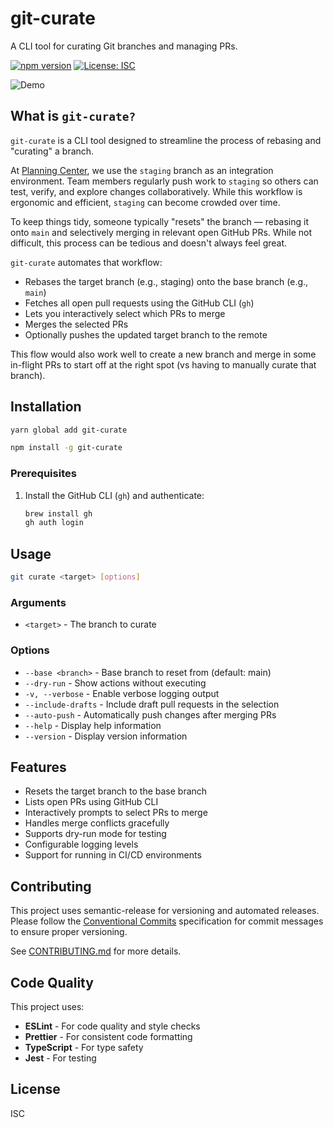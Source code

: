 # git-curate

A CLI tool for curating Git branches and managing PRs.

[![npm version](https://img.shields.io/npm/v/git-curate.svg)](https://www.npmjs.com/package/git-curate)
[![License: ISC](https://img.shields.io/badge/License-ISC-blue.svg)](https://opensource.org/licenses/ISC)

![Demo](/images/demo.gif)

## What is `git-curate?`

`git-curate` is a CLI tool designed to streamline the process of rebasing and "curating" a branch.

At [Planning Center](https://github.com/planningcenter), we use the `staging` branch as an integration environment. Team members regularly push work to `staging` so others can test, verify, and explore changes collaboratively. While this workflow is ergonomic and efficient, `staging` can become crowded over time.

To keep things tidy, someone typically "resets" the branch — rebasing it onto `main` and selectively merging in relevant open GitHub PRs. While not difficult, this process can be tedious and doesn't always feel great.

`git-curate` automates that workflow:
- Rebases the target branch (e.g., staging) onto the base branch (e.g., `main`)
- Fetches all open pull requests using the GitHub CLI (`gh`)
- Lets you interactively select which PRs to merge
- Merges the selected PRs
- Optionally pushes the updated target branch to the remote


This flow would also work well to create a new branch and merge in some in-flight PRs to start off at the right spot (vs having to manually curate that branch).


## Installation
```bash
yarn global add git-curate
```

```bash
npm install -g git-curate
```

### Prerequisites
1. Install the GitHub CLI (`gh`) and authenticate:
   ```bash
   brew install gh
   gh auth login
   ```

## Usage

```bash
git curate <target> [options]
```

### Arguments

- `<target>` - The branch to curate

### Options

- `--base <branch>` - Base branch to reset from (default: main)
- `--dry-run` - Show actions without executing
- `-v, --verbose` - Enable verbose logging output
- `--include-drafts` - Include draft pull requests in the selection
- `--auto-push` - Automatically push changes after merging PRs
- `--help` - Display help information
- `--version` - Display version information


## Features

- Resets the target branch to the base branch
- Lists open PRs using GitHub CLI
- Interactively prompts to select PRs to merge
- Handles merge conflicts gracefully
- Supports dry-run mode for testing
- Configurable logging levels
- Support for running in CI/CD environments

## Contributing

This project uses semantic-release for versioning and automated releases. Please follow the [Conventional Commits](https://www.conventionalcommits.org/) specification for commit messages to ensure proper versioning.

See [CONTRIBUTING.md](CONTRIBUTING.md) for more details.

## Code Quality

This project uses:
- **ESLint** - For code quality and style checks
- **Prettier** - For consistent code formatting
- **TypeScript** - For type safety
- **Jest** - For testing

## License

ISC 